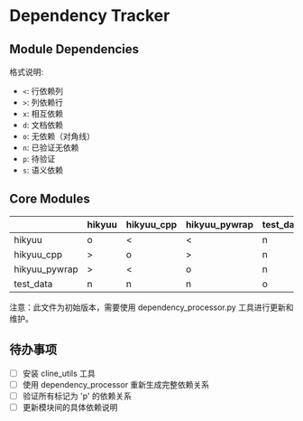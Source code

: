 # Dependency Tracker

## Module Dependencies

格式说明:
- `<`: 行依赖列
- `>`: 列依赖行
- `x`: 相互依赖
- `d`: 文档依赖
- `o`: 无依赖（对角线）
- `n`: 已验证无依赖
- `p`: 待验证
- `s`: 语义依赖

## Core Modules

|           | hikyuu | hikyuu_cpp | hikyuu_pywrap | test_data |
|-----------|--------|------------|---------------|-----------|
|hikyuu     |   o    |     <      |      <        |    n      |
|hikyuu_cpp |   >    |     o      |      >        |    n      |
|hikyuu_pywrap| >    |     <      |      o        |    n      |
|test_data  |   n    |     n      |      n        |    o      |

注意：此文件为初始版本，需要使用 dependency_processor.py 工具进行更新和维护。

## 待办事项
- [ ] 安装 cline_utils 工具
- [ ] 使用 dependency_processor 重新生成完整依赖关系
- [ ] 验证所有标记为 'p' 的依赖关系
- [ ] 更新模块间的具体依赖说明
